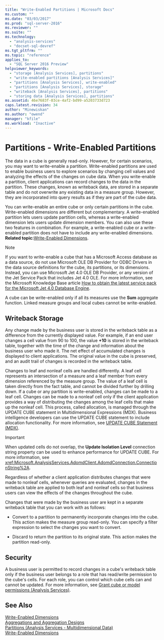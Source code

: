 ```yaml
---
title: "Write-Enabled Partitions | Microsoft Docs"
ms.custom: ""
ms.date: "03/03/2017"
ms.prod: "sql-server-2016"
ms.reviewer: ""
ms.suite: ""
ms.technology: 
  - "analysis-services"
  - "docset-sql-devref"
ms.tgt_pltfrm: ""
ms.topic: "reference"
applies_to: 
  - "SQL Server 2016 Preview"
helpviewer_keywords: 
  - "storage [Analysis Services], partitions"
  - "write-enabled partitions [Analysis Services]"
  - "partitions [Analysis Services], write-enabled"
  - "partitions [Analysis Services], storage"
  - "writeback [Analysis Services], partitions"
  - "storing data [Analysis Services], partitions"
ms.assetid: 46e7683f-03ce-4af2-bd99-a5203733d723
caps.latest.revision: 34
author: "Minewiskan"
ms.author: "owend"
manager: "kfile"
ms.workload: "Inactive"
---
```

# Partitions - Write-Enabled Partitions
  The data in a cube is generally read-only. However, for certain scenarios, you may want to write-enable a partition. Write-enabled partitions are used to enable business users to explore scenarios by changing cell values and analyzing the effects of the changes on cube data. When you write-enable a partition, client applications can record changes to the data in the partition. These changes, known as writeback data, are stored in a separate table and do not overwrite any existing data in a measure group. However, they are incorporated into query results as if they are part of the cube data.  
  
 You can write-enable an entire cube or only certain partitions in the cube. Write-enabled dimensions are different but complementary. A write-enabled partition lets users update partition cells, whereas a write-enabled dimension lets users update dimension members. You can also use these two features in combination. For example, a write-enabled cube or a write-enabled partition does not have to include any write-enabled dimensions. **Related topic:**[Write-Enabled Dimensions](../../analysis-services/multidimensional-models-olap-logical-dimension-objects/write-enabled-dimensions.md).  
  
> [!NOTE]  
>  If you want to write-enable a cube that has a Microsoft Access database as a data source, do not use Microsoft OLE DB Provider for ODBC Drivers in the data source definitions for the cube, its partitions, or its dimensions. Instead, you can use Microsoft Jet 4.0 OLE DB Provider, or any version of the Jet Service Pack that includes Jet 4.0 OLE. For more information, see the Microsoft Knowledge Base article [How to obtain the latest service pack for the Microsoft Jet 4.0 Database Engine](http://support.microsoft.com/?kbid=239114).  
  
 A cube can be write-enabled only if all its measures use the **Sum** aggregate function. Linked measure groups and local cubes cannot be write-enabled.  
  
## Writeback Storage  
 Any change made by the business user is stored in the writeback table as a difference from the currently displayed value. For example, if an end user changes a cell value from 90 to 100, the value **+10** is stored in the writeback table, together with the time of the change and information about the business user who made it. The net effect of accumulated changes is displayed to client applications. The original value in the cube is preserved, and an audit trail of changes is recorded in the writeback table.  
  
 Changes to leaf and nonleaf cells are handled differently. A leaf cell represents an intersection of a measure and a leaf member from every dimension referenced by the measure group. The value of a leaf cell is taken directly from the fact table, and cannot be divided further by drilling down. If a cube or any partition is write-enabled, changes can be made to a leaf cell. Changes can be made to a nonleaf cell only if the client application provides a way of distributing the changes among the leaf cells that make up the nonleaf cell. This process, called allocation, is managed through the UPDATE CUBE statement in Multidimensional Expressions (MDX). Business intelligence developers can use the UPDATE CUBE statement to include allocation functionality. For more information, see [UPDATE CUBE Statement &#40;MDX&#41;](../../mdx/mdx-data-manipulation-update-cube.md).  
  
> [!IMPORTANT]  
>  When updated cells do not overlap, the **Update Isolation Level** connection string property can be used to enhance performance for UPDATE CUBE. For more information, see <xref:Microsoft.AnalysisServices.AdomdClient.AdomdConnection.ConnectionString%2A>.  
  
 Regardless of whether a client application distributes changes that were made to nonleaf cells, whenever queries are evaluated, changes in the writeback table are applied to both leaf and nonleaf cells so that business users can view the effects of the changes throughout the cube.  
  
 Changes that were made by the business user are kept in a separate writeback table that you can work with as follows:  
  
-   Convert to a partition to permanently incorporate changes into the cube. This action makes the measure group read-only. You can specify a filter expression to select the changes you want to convert.  
  
-   Discard to return the partition to its original state. This action makes the partition read-only.  
  
## Security  
 A business user is permitted to record changes in a cube's writeback table only if the business user belongs to a role that has read/write permission to the cube's cells. For each role, you can control which cube cells can and cannot be updated. For more information, see [Grant cube or model permissions &#40;Analysis Services&#41;](../../analysis-services/multidimensional-models/grant-cube-or-model-permissions-analysis-services.md).  
  
## See Also  
 [Write-Enabled Dimensions](../../analysis-services/multidimensional-models-olap-logical-dimension-objects/write-enabled-dimensions.md)   
 [Aggregations and Aggregation Designs](../../analysis-services/multidimensional-models-olap-logical-cube-objects/aggregations-and-aggregation-designs.md)   
 [Partitions &#40;Analysis Services - Multidimensional Data&#41;](../../analysis-services/multidimensional-models-olap-logical-cube-objects/partitions-analysis-services-multidimensional-data.md)   
 [Write-Enabled Dimensions](../../analysis-services/multidimensional-models-olap-logical-dimension-objects/write-enabled-dimensions.md)  
  
  
